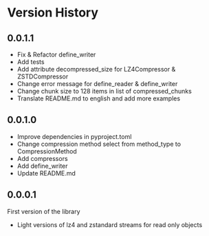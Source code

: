 # Version History

## 0.0.1.1

* Fix & Refactor define_writer
* Add tests
* Add attribute decompressed_size for LZ4Compressor & ZSTDCompressor
* Change error message for define_reader & define_writer
* Change chunk size to 128 items in list of compressed_chunks
* Translate README.md to english and add more examples

## 0.0.1.0

* Improve dependencies in pyproject.toml
* Change compression method select from method_type to CompressionMethod
* Add compressors
* Add define_writer
* Update README.md

## 0.0.0.1

First version of the library

* Light versions of lz4 and zstandard streams for read only objects

